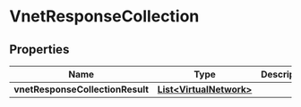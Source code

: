 # VnetResponseCollection

## Properties
Name | Type | Description | Notes
------------ | ------------- | ------------- | -------------
**vnetResponseCollectionResult** | [**List&lt;VirtualNetwork&gt;**](VirtualNetwork.md) |  |  [optional]
